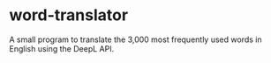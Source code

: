# word-translator

A small program to translate the 3,000 most frequently used words in English using the DeepL API.
